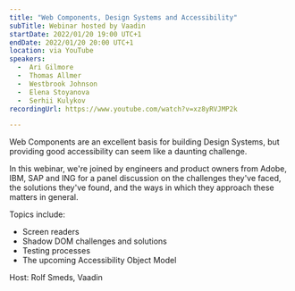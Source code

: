 ```yaml
---
title: "Web Components, Design Systems and Accessibility"
subTitle: Webinar hosted by Vaadin
startDate: 2022/01/20 19:00 UTC+1
endDate: 2022/01/20 20:00 UTC+1
location: via YouTube
speakers:
  -  Ari Gilmore
  -  Thomas Allmer
  -  Westbrook Johnson
  -  Elena Stoyanova
  -  Serhii Kulykov
recordingUrl: https://www.youtube.com/watch?v=xz8yRVJMP2k

---
```

Web Components are an excellent basis for building Design Systems, but providing good accessibility can seem like a daunting challenge.

In this webinar, we're joined by engineers and product owners from Adobe, IBM, SAP and ING for a panel discussion on the challenges they've faced, the solutions they've found, and the ways in which they approach these matters in general.

Topics include:
- Screen readers
- Shadow DOM challenges and solutions
- Testing processes
- The upcoming Accessibility Object Model

Host: Rolf Smeds, Vaadin
